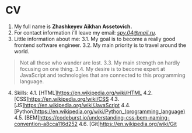 # CV
1. My full name is **Zhashkeyev Aikhan Assetovich.**
2. For contact information i'll leave my email: *spy.04@mail.ru.*
3. Little information about me:
  3.1. My goal is to become a really good frontend software engineer.
  3.2. My main priority is to travel around the world.
  > Not all those who wander are lost.
  3.3. My main strength on hardly focusing on one thing.
  3.4. My desire is to become expert at JavaScript and technologies that are connected to this programming language.
4. Skills: 
  4.1. [HTML]https://en.wikipedia.org/wiki/HTML
  4.2. [CSS]https://en.wikipedia.org/wiki/CSS
  4.3. [JS]https://en.wikipedia.org/wiki/JavaScript
  4.4. [Python]https://en.wikipedia.org/wiki/Python_(programming_language)
  4.5. [BEM]https://codeburst.io/understanding-css-bem-naming-convention-a8cca116d252
  4.6. [Git]https://en.wikipedia.org/wiki/Git